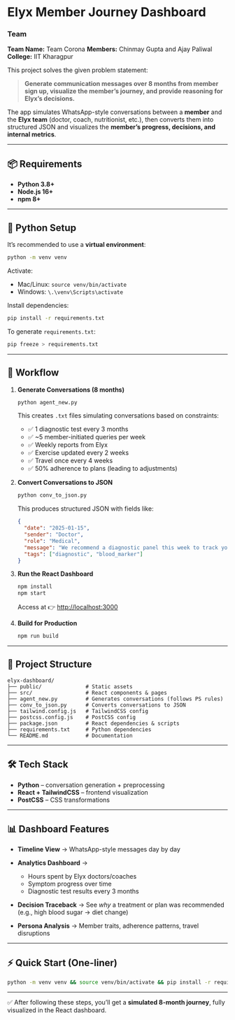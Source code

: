 # Elyx Member Journey Dashboard

### Team

**Team Name:** Team Corona
**Members:** Chinmay Gupta and Ajay Paliwal
**College:** IIT Kharagpur

This project solves the given problem statement:

> **Generate communication messages over 8 months from member sign up, visualize the member’s journey, and provide reasoning for Elyx’s decisions.**

The app simulates WhatsApp-style conversations between a **member** and the **Elyx team** (doctor, coach, nutritionist, etc.), then converts them into structured JSON and visualizes the **member’s progress, decisions, and internal metrics**.

---

## 📦 Requirements

* **Python 3.8+**
* **Node.js 16+**
* **npm 8+**

---

## 🐍 Python Setup

It’s recommended to use a **virtual environment**:

```bash
python -m venv venv
```

Activate:

* Mac/Linux: `source venv/bin/activate`
* Windows: `\.\venv\Scripts\activate`

Install dependencies:

```bash
pip install -r requirements.txt
```

To generate `requirements.txt`:

```bash
pip freeze > requirements.txt
```

---

## 🚀 Workflow

1. **Generate Conversations (8 months)**

   ```bash
   python agent_new.py
   ```

   This creates `.txt` files simulating conversations based on constraints:

   * ✅ 1 diagnostic test every 3 months
   * ✅ \~5 member-initiated queries per week
   * ✅ Weekly reports from Elyx
   * ✅ Exercise updated every 2 weeks
   * ✅ Travel once every 4 weeks
   * ✅ 50% adherence to plans (leading to adjustments)

2. **Convert Conversations to JSON**

   ```bash
   python conv_to_json.py
   ```

   This produces structured JSON with fields like:

   ```json
   {
     "date": "2025-01-15",
     "sender": "Doctor",
     "role": "Medical",
     "message": "We recommend a diagnostic panel this week to track your blood sugar.",
     "tags": ["diagnostic", "blood_marker"]
   }
   ```

3. **Run the React Dashboard**

   ```bash
   npm install
   npm start
   ```

   Access at 👉 [http://localhost:3000](http://localhost:3000)

4. **Build for Production**

   ```bash
   npm run build
   ```

---

## 📂 Project Structure

```
elyx-dashboard/
├── public/              # Static assets
├── src/                 # React components & pages
├── agent_new.py         # Generates conversations (follows PS rules)
├── conv_to_json.py      # Converts conversations to JSON
├── tailwind.config.js   # TailwindCSS config
├── postcss.config.js    # PostCSS config
├── package.json         # React dependencies & scripts
├── requirements.txt     # Python dependencies
└── README.md            # Documentation
```

---

## 🛠️ Tech Stack

* **Python** – conversation generation + preprocessing
* **React + TailwindCSS** – frontend visualization
* **PostCSS** – CSS transformations

---

## 📊 Dashboard Features

* **Timeline View** → WhatsApp-style messages day by day
* **Analytics Dashboard** →

  * Hours spent by Elyx doctors/coaches
  * Symptom progress over time
  * Diagnostic test results every 3 months
* **Decision Traceback** → See *why* a treatment or plan was recommended (e.g., high blood sugar → diet change)
* **Persona Analysis** → Member traits, adherence patterns, travel disruptions

---

## ⚡ Quick Start (One-liner)

```bash
python -m venv venv && source venv/bin/activate && pip install -r requirements.txt && python agent_new.py && python conv_to_json.py && npm install && npm start
```

---

✅ After following these steps, you’ll get a **simulated 8-month journey**, fully visualized in the React dashboard.
